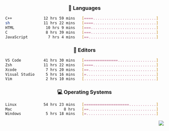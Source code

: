 <!--
<p align="center">
  <img height="50" src="https://cdn.simpleicons.org/c/81c8be" title="clang" alt="clang">
  <img height="50" src="https://cdn.simpleicons.org/c++/81c8be" title="cpp" alt="cpp">
  <img height="50" src="https://cdn.simpleicons.org/arm/81c8be" title="arm" alt="arm">
  <img height="50" src="https://cdn.simpleicons.org/stmicroelectronics/81c8be" title="stmicroelectronics" alt="stmicroelectronics">
  <img height="50" src="https://cdn.simpleicons.org/raspberrypi/81c8be" title="raspberrypi" alt="raspberrypi">
  <img height="50" src="https://cdn.simpleicons.org/cmake/81c8be" title="cmake" alt="cmake">
  <img height="50" src="https://cdn.simpleicons.org/gnubash/81c8be" title="gnubash" alt="gnubash">
</p>
-->

<!--START_SECTION:wakatime_gen-->
<div align="center">

### :hammer: Languages

```sh
C++              12 hrs 59 mins   [====............................]    19.19%
sh               11 hrs 22 mins   [====............................]    16.79%
HTML              10 hrs 9 mins   [===.............................]    15.00%
C                 8 hrs 39 mins   [===.............................]    12.80%
JavaScript         7 hrs 4 mins   [==..............................]    10.45%
```

</div>

<div align="center">

### :floppy_disk: Editors

```sh
VS Code          41 hrs 30 mins   [===============.................]    61.31%
Zsh              11 hrs 22 mins   [====............................]    16.79%
Xcode             7 hrs 20 mins   [==..............................]    10.84%
Visual Studio     5 hrs 16 mins   [=...............................]     7.78%
Vim               2 hrs 10 mins   [................................]     3.22%
```

</div>

<div align="center">

### :computer: Operating Systems

```sh
Linux            54 hrs 23 mins   [====================............]    80.33%
Mac                       8 hrs   [==..............................]    11.83%
Windows           5 hrs 18 mins   [=...............................]     7.84%
```

</div>


<!--END_SECTION:wakatime_gen-->

<div align="right">

[![](https://komarev.com/ghpvc/?username=luswdev&color=283044&style=for-the-badge&label=visiters)](https://github.com/luswdev)

</div>
